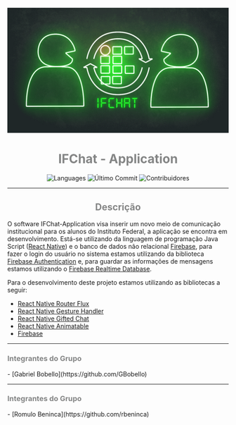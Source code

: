 ![alt text](assets/Gif/Gif_IFChat.GIF)

<h1 align="center">
  <span style="color:#848585"><strong>IFChat - Application</strong></span>
</h1>

<p align="center">
    <img alt="Languages" src="https://img.shields.io/github/languages/top/IFChat/ifchat?color=%238dc641">
    <img alt="Último Commit" src="https://img.shields.io/github/last-commit/IFChat/ifchat?color=8dc641">
    <img alt="Contribuidores" src="https://img.shields.io/github/contributors/IFChat/ifchat?color=8dc641">
</p>

---

<h2 align="center"><span style="color:#848585"><strong>Descrição</strong></span></h2>

O software IFChat-Application visa inserir um novo meio de comunicação institucional para os alunos do Instituto Federal, a aplicação se encontra em desenvolvimento.
Está-se utilizando da linguagem de programação Java Script ([React Native](https://reactnative.dev/)) e o banco de dados não relacional [Firebase](https://firebase.google.com/?hl=pt-br), para fazer o login do usuário no sistema estamos utilizando da biblioteca [Firebase Authentication](https://firebase.google.com/docs/auth) e, para guardar as informações de mensagens estamos utilizando o [Firebase Realtime Database](https://firebase.google.com/docs/database).

Para o desenvolvimento deste projeto estamos utilizando as bibliotecas a seguir:
- [React Native Router Flux](https://github.com/aksonov/react-native-router-flux)
- [React Native Gesture Handler](https://github.com/software-mansion/react-native-gesture-handler)
- [React Native Gifted Chat](https://github.com/FaridSafi/react-native-gifted-chat)
- [React Native Animatable](https://github.com/oblador/react-native-animatable)
- [Firebase](https://firebase.google.com/?hl=pt-br)

---
<h3><span style="color:#848585"><strong>Integrantes do Grupo</strong></span></h3>
- [Gabriel Bobello](https://github.com/GBobello)

---
<h3><span style="color:#848585"><strong>Integrantes do Grupo</strong></span></h3>
- [Romulo Beninca](https://github.com/rbeninca)
